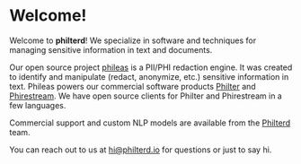 # Welcome!

Welcome to **philterd**! We specialize in software and techniques for managing sensitive information in text and documents.

Our open source project [phileas](https://github.com/philterd/phileas) is a PII/PHI redaction engine. It was created to identify and manipulate (redact, anonymize, etc.) sensitive information in text. Phileas powers our commercial software products [Philter](https://www.mtnfog.com/products/philter/) and [Phirestream](https://www.mtnfog.com/products/phirestream/). We have open source clients for Philter and Phirestream in a few languages.

Commercial support and custom NLP models are available from the [Philterd](https://www.philterd.ai) team.

You can reach out to us at hi@philterd.io for questions or just to say hi.
